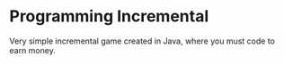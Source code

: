 # Programming Incremental
Very simple incremental game created in Java, where you must code to earn money.
